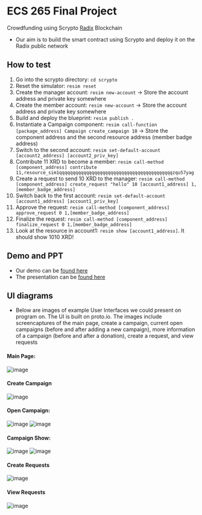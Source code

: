 # ECS 265 Final Project 
Crowdfunding using Scrypto [Radix](https://www.radixdlt.com/) Blockchain
- Our aim is to build the smart contract using Scrypto and deploy it on the Radix public network

## How to test
1. Go into the scrypto directory: `cd scrypto`
1. Reset the simulator: `resim reset`
1. Create the manager account: `resim new-account` -> Store the account address and private key somewhere
1. Create the member account: `resim new-account` -> Store the account address and private key somewhere
1. Build and deploy the blueprint: `resim publish .`
1. Instantiate a Campaign component: `resim call-function [package_address] Campaign create_campaign 10` -> Store the component address and the second resource address (member badge address)
1. Switch to the second account: `resim set-default-account [account2_address] [account2_priv_key]`
1. Contribute 11 XRD to become a member: `resim call-method [component_address] contribute 11,resource_sim1qqqqqqqqqqqqqqqqqqqqqqqqqqqqqqqqqqqqqqqqqqzqu57yag`
1. Create a request to send 10 XRD to the manager: `resim call-method [component_address] create_request "hello" 10 [account1_address] 1,[member_badge_address]`
1. Switch back to the first account: `resim set-default-account [account1_address] [account1_priv_key]`
1. Approve the request: `resim call-method [component_address] approve_request 0 1,[member_badge_address]`
1. Finalize the request: `resim call-method [component_address] finalize_request 0 1,[member_badge_address]`
1. Look at the resource in account1: `resim show [account1_address]`. It should show 1010 XRD!

## Demo and PPT
- Our demo can be [found here](https://drive.google.com/file/d/1SGYJ1ws0Q5VSNzR4CAFb5RQMHy46QYBU/view?usp=sharing)
- The presentation can be [found here](https://docs.google.com/presentation/d/1wZ35bw-Ks85Uil0jOMCuLJeRm51LV1xn6hsDynkHWps/edit#slide=id.p)

## UI diagrams

- Below are images of example User Interfaces we could present on program on. The UI is built on proto.io. The images include screencaptures of the main page, create a campaign, current open campaigns (before and after adding a new campaign), more information of a campaign (before and after a donation), create a request, and view requests

#### Main Page:
![image](https://user-images.githubusercontent.com/44316648/206825085-b5776df0-88b0-4130-b22e-e28f48d130a3.png)
#### Create Campaign
![image](https://user-images.githubusercontent.com/44316648/206825240-fba05f0c-02e3-444e-b2d5-c397ffb7e385.png)
#### Open Campaign:
![image](https://user-images.githubusercontent.com/44316648/206825145-6130eed0-8e39-4786-a7b5-b5f135e33607.png)
![image](https://user-images.githubusercontent.com/44316648/206825221-adf5b4f2-dac2-4cac-b341-1cda72fc7b7b.png)
#### Campaign Show:
![image](https://user-images.githubusercontent.com/44316648/206825181-665f095e-b9d9-457a-8ed8-31bfb246b4c0.png)
![image](https://user-images.githubusercontent.com/44316648/206825182-b7b5ecd2-a3ba-4f91-a4ae-65d86237908a.png)
#### Create Requests
![image](https://user-images.githubusercontent.com/44316648/206825301-2a677b46-8f28-43f1-8018-3547609b05dd.png)
#### View Requests
![image](https://user-images.githubusercontent.com/44316648/206825264-cd7affaa-7c9b-41dd-949e-3c070a5478f0.png)
